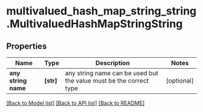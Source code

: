# multivalued_hash_map_string_string.MultivaluedHashMapStringString

## Properties
Name | Type | Description | Notes
------------ | ------------- | ------------- | -------------
**any string name** | **[str]** | any string name can be used but the value must be the correct type | [optional]

[[Back to Model list]](../README.md#documentation-for-models) [[Back to API list]](../README.md#documentation-for-api-endpoints) [[Back to README]](../README.md)


